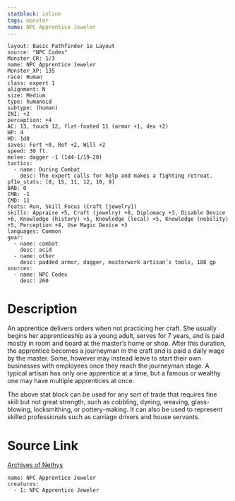 ```yaml
---
statblock: inline
tags: monster
name: NPC Apprentice Jeweler
---
```

```statblock
layout: Basic Pathfinder 1e Layout
source: "NPC Codex"
Monster_CR: 1/3
name: NPC Apprentice Jeweler
Monster_XP: 135
race: Human
class: expert 1
alignment: N
size: Medium
type: humanoid
subtype: (human)
INI: +2
perception: +4
AC: 13, touch 12, flat-footed 11 (armor +1, dex +2)
HP: 4
HD: 1d8
saves: Fort +0, Ref +2, Will +2
speed: 30 ft.
melee: dagger -1 (1d4-1/19-20)
tactics:
  - name: During Combat
    desc: The expert calls for help and makes a fighting retreat.
pf1e_stats: [8, 15, 11, 12, 10, 9]
BAB: 0
CMB: -1
CMD: 11
feats: Run, Skill Focus (Craft [jewelry])
skills: Appraise +5, Craft (jewelry) +8, Diplomacy +3, Disable Device +6, Knowledge (history) +5, Knowledge (local) +5, Knowledge (nobility) +5, Perception +4, Use Magic Device +3
languages: Common
gear:
  - name: combat
    desc: acid
  - name: other
    desc: padded armor, dagger, masterwork artisan’s tools, 188 gp
sources:
  - name: NPC Codex
    desc: 260
```
# Description
An apprentice delivers orders when not practicing her craft. She usually begins her apprenticeship as a young adult, serves for 7 years, and is paid mostly in room and board at the master’s home or shop. After this duration, the apprentice becomes a journeyman in the craft and is paid a daily wage by the master. Some, however may instead leave to start their own businesses with employees once they reach the journeyman stage. A typical artisan has only one apprentice at a time, but a famous or wealthy one may have multiple apprentices at once.

The above stat block can be used for any sort of trade that requires fine skill but not great strength, such as cobbling, dyeing, weaving, glass-blowing, locksmithing, or pottery-making. It can also be used to represent skilled professionals such as carriage drivers and house servants.
# Source Link
[Archives of Nethys](https://aonprd.com/NPCDisplay.aspx?ItemName=Apprentice%20Jeweler)
```encounter-table
name: NPC Apprentice Jeweler
creatures:
  - 1: NPC Apprentice Jeweler
```
